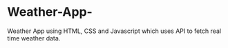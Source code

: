 # Weather-App-
Weather App using HTML, CSS and Javascript which uses API to fetch real time weather data.
